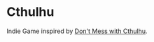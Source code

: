 # Cthulhu

Indie Game inspired by [Don't Mess with Cthulhu](https://www.kickstarter.com/projects/ibcgames/dont-mess-with-cthulhu).
